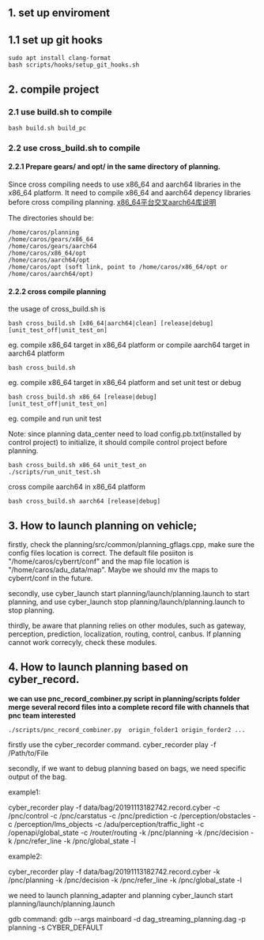 ## 1. set up enviroment
## 1.1 set up git hooks
```
sudo apt install clang-format
bash scripts/hooks/setup_git_hooks.sh
```

## 2. compile project
### 2.1 use build.sh to compile
```
bash build.sh build_pc
```

### 2.2 use cross_build.sh to compile
#### 2.2.1 Prepare gears/ and opt/ in the same directory of planning. 
  
Since cross compiling needs to use x86_64 and aarch64 libraries in the x86_64 platform. It need to compile x86_64 and aarch64 depency libraries before cross compiling planning. [x86_64平台交叉aarch64库说明](https://r3c0qt6yjw.feishu.cn/wiki/wikcnCjBp4en41HYDapBKYhisJb)

The directories should be:
```
/home/caros/planning
/home/caros/gears/x86_64
/home/caros/gears/aarch64
/home/caros/x86_64/opt
/home/caros/aarch64/opt
/home/caros/opt (soft link, point to /home/caros/x86_64/opt or /home/caros/aarch64/opt)
```

#### 2.2.2 cross compile planning  

the usage of cross_build.sh is 
```
bash cross_build.sh [x86_64|aarch64|clean] [release|debug] [unit_test_off|unit_test_on]
```

eg. compile x86_64 target in x86_64 platform or compile aarch64 target in aarch64 platform
```
bash cross_build.sh 
```

eg. compile x86_64 target in x86_64 platform and set unit test or debug
```
bash cross_build.sh x86_64 [release|debug] [unit_test_off|unit_test_on]
```
eg. compile and run unit test

Note: since planning data_center need to load config.pb.txt(installed by control project) to initialize, it should compile control project before planning.

```
bash cross_build.sh x86_64 unit_test_on 
./scripts/run_unit_test.sh
```

cross compile aarch64 in x86_64 platform
```
bash cross_build.sh aarch64 [release|debug]
```

## 3. How to launch planning on vehicle;
firstly, check the planning/src/common/planning_gflags.cpp, make sure the config files location is correct.
The default file posiiton is "/home/caros/cyberrt/conf"
and the map file location is "/home/caros/adu_data/map".
Maybe we should mv the maps to cyberrt/conf in the future.

secondly, use
 cyber_launch start planning/launch/planning.launch
to start planning, and use
 cyber_launch stop planning/launch/planning.launch
to stop planning.

thirdly, be aware that planning relies on other modules, such as gateway, perception, prediction, localization, routing, control, canbus. 
If planning cannot work correcyly, check these modules.

## 4. How to launch planning based on cyber_record.
**we can use pnc_record_combiner.py script in planning/scripts folder merge several record files into a complete record file with channels that pnc team interested**
```
./scripts/pnc_record_combiner.py  origin_folder1 origin_forder2 ...
```
firstly use the cyber_recorder command.
  cyber_recorder play -f /Path/to/File

secondly, if we want to debug planning based on bags, we need specific output of the bag.

example1:

cyber_recorder play -f data/bag/20191113182742.record.cyber -c /pnc/control -c /pnc/carstatus -c /pnc/prediction -c /perception/obstacles -c /perception/lms_objects -c /adu/perception/traffic_light -c /openapi/global_state -c /router/routing -k /pnc/planning -k /pnc/decision -k /pnc/refer_line -k /pnc/global_state -l

example2:

cyber_recorder play -f data/bag/20191113182742.record.cyber -k /pnc/planning -k /pnc/decision -k /pnc/refer_line -k /pnc/global_state -l

we need to launch planning_adapter and planning
cyber_launch start planning/launch/planning.launch

gdb command:
gdb --args mainboard -d dag_streaming_planning.dag -p planning -s CYBER_DEFAULT


